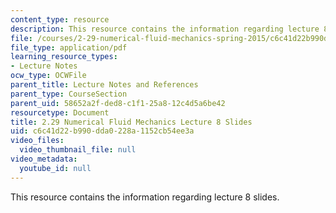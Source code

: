 ```yaml
---
content_type: resource
description: This resource contains the information regarding lecture 8 slides.
file: /courses/2-29-numerical-fluid-mechanics-spring-2015/c6c41d22b990dda0228a1152cb54ee3a_MIT2_29S15_Lecture8.pdf
file_type: application/pdf
learning_resource_types:
- Lecture Notes
ocw_type: OCWFile
parent_title: Lecture Notes and References
parent_type: CourseSection
parent_uid: 58652a2f-ded8-c1f1-25a8-12c4d5a6be42
resourcetype: Document
title: 2.29 Numerical Fluid Mechanics Lecture 8 Slides
uid: c6c41d22-b990-dda0-228a-1152cb54ee3a
video_files:
  video_thumbnail_file: null
video_metadata:
  youtube_id: null
---
```

This resource contains the information regarding lecture 8 slides.

